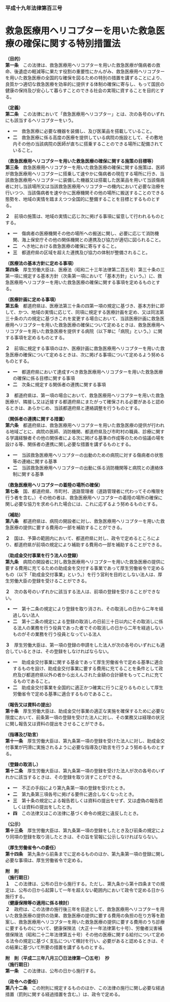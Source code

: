 ### 平成十九年法律第百三号  
# 救急医療用ヘリコプターを用いた救急医療の確保に関する特別措置法  
  
**（目的）**  
**第一条**　この法律は、救急医療用ヘリコプターを用いた救急医療が傷病者の救命、後遺症の軽減等に果たす役割の重要性にかんがみ、救急医療用ヘリコプターを用いた救急医療の全国的な確保を図るための特別の措置を講ずることにより、良質かつ適切な救急医療を効率的に提供する体制の確保に寄与し、もって国民の健康の保持及び安心して暮らすことのできる社会の実現に資することを目的とする。  
  
**（定義）**  
**第二条**　この法律において「救急医療用ヘリコプター」とは、次の各号のいずれにも該当するヘリコプターをいう。  
* **一**　救急医療に必要な機器を装備し、及び医薬品を搭載していること。  
* **二**　救急医療に係る高度の医療を提供している病院の施設として、その敷地内その他の当該病院の医師が直ちに搭乗することのできる場所に配備されていること。  
  
**（救急医療用ヘリコプターを用いた救急医療の確保に関する施策の目標等）**  
**第三条**　救急医療用ヘリコプターを用いた救急医療の確保に関する施策は、医師が救急医療用ヘリコプターに搭乗して速やかに傷病者の現在する場所に行き、当該救急医療用ヘリコプターに装備した機器又は搭載した医薬品を用いて当該傷病者に対し当該場所又は当該救急医療用ヘリコプターの機内において必要な治療を行いつつ、当該傷病者を速やかに医療機関その他の場所に搬送することのできる態勢を、地域の実情を踏まえつつ全国的に整備することを目標とするものとする。  
  
**２**　前項の施策は、地域の実情に応じ次に掲げる事項に留意して行われるものとする。  
* **一**　傷病者の医療機関その他の場所への搬送に関し、必要に応じて消防機関、海上保安庁その他の関係機関との連携及び協力が適切に図られること。  
* **二**　へき地における救急医療の確保に寄与すること。  
* **三**　都道府県の区域を超えた連携及び協力の体制が整備されること。  
  
**（医療法の基本方針に定める事項）**  
**第四条**　厚生労働大臣は、医療法（昭和二十三年法律第二百五号）第三十条の三第一項に規定する基本方針（次条第一項において「基本方針」という。）に、救急医療用ヘリコプターを用いた救急医療の確保に関する事項を定めるものとする。  
  
**（医療計画に定める事項）**  
**第五条**　都道府県は、医療法第三十条の四第一項の規定に基づき、基本方針に即して、かつ、地域の実情に応じて、同項に規定する医療計画を定め、又は同法第三十条の六の規定に基づきこれを変更する場合において、当該医療計画に救急医療用ヘリコプターを用いた救急医療の確保について定めるときは、救急医療用ヘリコプターを用いた救急医療を提供する病院（以下単に「病院」という。）に関する事項を定めるものとする。  
  
**２**　前項に規定する事項のほか、医療計画に救急医療用ヘリコプターを用いた救急医療の確保について定めるときは、次に掲げる事項について定めるよう努めるものとする。  
* **一**　都道府県において達成すべき救急医療用ヘリコプターを用いた救急医療の確保に係る目標に関する事項  
* **二**　次条に規定する関係者の連携に関する事項  
  
**３**　都道府県は、第一項の場合において、救急医療用ヘリコプターを用いた救急医療が、隣接し又は近接する都道府県にまたがって確保される必要があると認めるときは、あらかじめ、当該都道府県と連絡調整を行うものとする。  
  
**（関係者の連携に関する措置）**  
**第六条**　都道府県は、救急医療用ヘリコプターを用いた救急医療の提供が行われる地域ごとに、病院の医師、消防機関、都道府県及び市町村の職員、診療に関する学識経験者その他の関係者による次に掲げる基準の作成等のための協議の場を設ける等、関係者の連携に関し必要な措置を講ずるものとする。  
* **一**　当該救急医療用ヘリコプターの出動のための病院に対する傷病者の状態等の連絡に関する基準  
* **二**　当該救急医療用ヘリコプターの出動に係る消防機関等と病院との連絡体制に関する基準  
  
**（救急医療用ヘリコプターの着陸の場所の確保）**  
**第七条**　国、都道府県、市町村、道路管理者（道路管理者に代わってその権限を行う者を含む。）その他の者は、救急医療用ヘリコプターの着陸の場所の確保に関し必要な協力を求められた場合には、これに応ずるよう努めるものとする。  
  
**（補助）**  
**第八条**　都道府県は、病院の開設者に対し、救急医療用ヘリコプターを用いた救急医療の提供に要する費用の一部を補助することができる。  
  
**２**　国は、予算の範囲内において、都道府県に対し、政令で定めるところにより、都道府県が前項の規定により補助する費用の一部を補助することができる。  
  
**（助成金交付事業を行う法人の登録）**  
**第九条**　病院の開設者に対し救急医療用ヘリコプターを用いた救急医療の提供に要する費用に充てるための助成金を交付する事業であって厚生労働省令で定めるもの（以下「助成金交付事業」という。）を行う営利を目的としない法人は、厚生労働大臣の登録を受けることができる。  
  
**２**　次の各号のいずれかに該当する法人は、前項の登録を受けることができない。  
* **一**　第十二条の規定により登録を取り消され、その取消しの日から二年を経過しない法人  
* **二**　第十二条の規定による登録の取消しの日前三十日以内にその取消しに係る法人の業務を行う役員であった者でその取消しの日から二年を経過しないものがその業務を行う役員となっている法人  
  
**３**　厚生労働大臣は、第一項の登録の申請をした法人が次の各号のいずれにも適合しているときは、その登録をしなければならない。  
* **一**　助成金交付事業に関する基金であって厚生労働省令で定める基準に適合するものを設け、助成金交付事業に要する費用に充てることを条件として政府及び都道府県以外の者から出えんされた金額の合計額をもってこれに充てるものであること。  
* **二**　助成金交付事業を全国的に適正かつ確実に行うに足りるものとして厚生労働省令で定める基準に適合するものであること。  
  
**（報告又は資料の提出）**  
**第十条**　厚生労働大臣は、助成金交付事業の適正な実施を確保するために必要な限度において、前条第一項の登録を受けた法人に対し、その業務又は経理の状況に関し報告又は資料の提出をさせることができる。  
  
**（指導及び助言）**  
**第十一条**　厚生労働大臣は、第九条第一項の登録を受けた法人に対し、助成金交付事業が円滑に実施されるように必要な指導及び助言を行うよう努めるものとする。  
  
**（登録の取消し）**  
**第十二条**　厚生労働大臣は、第九条第一項の登録を受けた法人が次の各号のいずれかに該当するときは、その登録を取り消すことができる。  
* **一**　不正の手段により第九条第一項の登録を受けたとき。  
* **二**　第九条第三項各号に掲げる要件に適合しなくなったとき。  
* **三**　第十条の規定による報告若しくは資料の提出をせず、又は虚偽の報告若しくは資料の提出をしたとき。  
* **四**　この法律又はこの法律に基づく命令の規定に違反したとき。  
  
**（公示）**  
**第十三条**　厚生労働大臣は、第九条第一項の登録をしたとき及び前条の規定により同項の登録を取り消したときは、その旨を官報に公示しなければならない。  
  
**（厚生労働省令への委任）**  
**第十四条**　第九条から前条までに定めるもののほか、第九条第一項の登録に関し必要な事項は、厚生労働省令で定める。  
  
**附　則**  
**（施行期日）**  
**１**　この法律は、公布の日から施行する。ただし、第九条から第十四条までの規定は、公布の日から起算して一年を超えない範囲内において政令で定める日から施行する。  
**（健康保険等の適用に係る検討）**  
**２**　政府は、この法律の施行後三年を目途として、救急医療用ヘリコプターを用いた救急医療の提供の効果、救急医療の提供に要する費用の負担の在り方等を勘案し、救急医療用ヘリコプターを用いた救急医療の提供に要する費用のうち診療に要するものについて、健康保険法（大正十一年法律第七十号）、労働者災害補償保険法（昭和二十二年法律第五十号）その他の医療に関する給付について定める法令の規定に基づく支払について検討を行い、必要があると認めるときは、その結果に基づいて所要の措置を講ずるものとする。  
  
**附　則（平成二三年八月三〇日法律第一〇五号）　抄**  
**（施行期日）**  
**第一条**　この法律は、公布の日から施行する。  
  
**（政令への委任）**  
**第八十二条**　この附則に規定するもののほか、この法律の施行に関し必要な経過措置（罰則に関する経過措置を含む。）は、政令で定める。  
  
